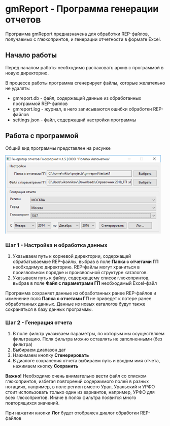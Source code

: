 # gmReport - Программа генерации отчетов

Программа gmReport предназначена для обработки REP-файлов, получаемых с глюкопринтов, и генерации отчетности в формате Excel.

## Начало работы

Перед началом работы необходимо распаковать архив с программой в новую директорию.

В процессе работы программа сгенерирует файлы, которые желательно не удалять:
- gmreport.db - файл, содержащий данные из обработанных программой REP-файлов
- gmreport.log - журнал, в него записываются ошибки обработки REP-файлов 
- settings.json - файл, содержащий настройки программы

## Работа с программой

Общий вид программы представлен на рисунке

<img src="https://raw.githubusercontent.com/vikonnikov/gmreport/master/docs/gmreport.png" width="490">

### Шаг 1 - Настройка и обработка данных

1. Указываем путь к корневой директории, содержащей обрабатываемые REP-файлы, выбрав в поле **Папка с отчетами ГП** необходимую директорию. REP-файлы могут храниться в произвольном порядке и произвольной структуре каталогов.
2. Указываем путь к файлу, содержащему список глюкопринтов, выбрав в поле **Файл с параметрами ГП** необходимый Excel-файл

Программа сохраняет данные из обработанных ранее REP-файлов и изменение поля **Папка с отчетами ГП** не приведет к потере ранее обработанных данных. Данные из новых каталогов будут также сохраняться в базу данных программы.

### Шаг 2 - Генерация отчета

1. В поле фильтр указываем параметры, по которым мы осуществляем фильтрацию. Поля фильтра можно оставлять не заполненными (без фильтра)
2. Выбираем диапазон дат
3. Нажимаем кнопку **Сгенерировать**
4. В диалоге сохранения отчета выбираем путь и вводим имя отчета, нажимаем кнопку **Сохранить**

**Важно!** Необходимо очень внимательно вести файл со списком глюкопринтов, избегая повторений содержимого полей в разных нотациях, например, в поле регион вместо Урал, Уральский и УРФО стоит использовать только один из вариантов, например, УРФО для всех глюкопринтов. Иначе в полях фильтра появится много повторящихся значений.

При нажатии кнопки **Лог** будет отображен диалог обработки REP-файлов
